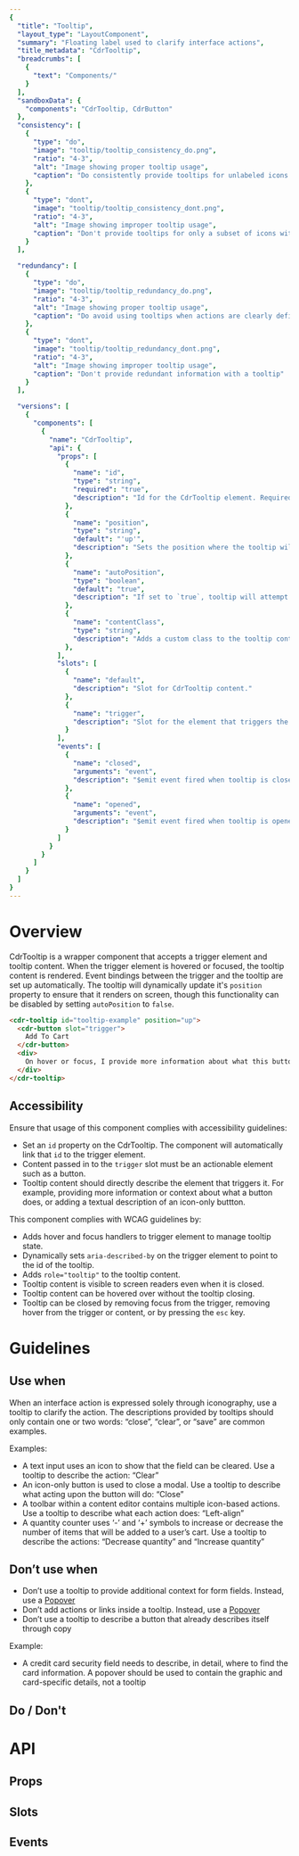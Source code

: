 ```yaml
---
{
  "title": "Tooltip",
  "layout_type": "LayoutComponent",
  "summary": "Floating label used to clarify interface actions",
  "title_metadata": "CdrTooltip",
  "breadcrumbs": [
    {
      "text": "Components/"
    }
  ],
  "sandboxData": {
    "components": "CdrTooltip, CdrButton"
  },
  "consistency": [
    {
      "type": "do",
      "image": "tooltip/tooltip_consistency_do.png",
      "ratio": "4-3",
      "alt": "Image showing proper tooltip usage",
      "caption": "Do consistently provide tooltips for unlabeled icons "
    },
    {
      "type": "dont",
      "image": "tooltip/tooltip_consistency_dont.png",
      "ratio": "4-3",
      "alt": "Image showing improper tooltip usage",
      "caption": "Don't provide tooltips for only a subset of icons within a set"
    }
  ],

  "redundancy": [
    {
      "type": "do",
      "image": "tooltip/tooltip_redundancy_do.png",
      "ratio": "4-3",
      "alt": "Image showing proper tooltip usage",
      "caption": "Do avoid using tooltips when actions are clearly defined"
    },
    {
      "type": "dont",
      "image": "tooltip/tooltip_redundancy_dont.png",
      "ratio": "4-3",
      "alt": "Image showing improper tooltip usage",
      "caption": "Don't provide redundant information with a tooltip"
    }
  ],

  "versions": [
    {
      "components": [
        {
          "name": "CdrTooltip",
          "api": {
            "props": [
              {
                "name": "id",
                "type": "string",
                "required": "true",
                "description": "Id for the CdrTooltip element. Required for accessibility."
              },
              {
                "name": "position",
                "type": "string",
                "default": "'up'",
                "description": "Sets the position where the tooltip will render relative to the trigger element. Possible values: 'up' | 'down' | 'left' | 'right'"
              },
              {
                "name": "autoPosition",
                "type": "boolean",
                "default": "true",
                "description": "If set to `true`, tooltip will attempt to dynamically set it's position to ensure it renders within the visible browser window. If `false` the tooltip will always render in the provided `position`."
              },
              {
                "name": "contentClass",
                "type": "string",
                "description": "Adds a custom class to the tooltip content wrapper. Allows for overriding it's size, styling, etc."
              },
            ],
            "slots": [
              {
                "name": "default",
                "description": "Slot for CdrTooltip content."
              },
              {
                "name": "trigger",
                "description": "Slot for the element that triggers the tooltip. Element should be a button and must be the first and only child of this slot. Event handlers are bound to this element automatically."
              }
            ],
            "events": [
              {
                "name": "closed",
                "arguments": "event",
                "description": "$emit event fired when tooltip is closed."
              },
              {
                "name": "opened",
                "arguments": "event",
                "description": "$emit event fired when tooltip is opened."
              }
            ]
          }
        }
      ]
    }
  ]
}
---
```


<cdr-doc-table-of-contents-shell >

# Overview

CdrTooltip is a wrapper component that accepts a trigger element and tooltip content. When the trigger element is hovered or focused, the tooltip content is rendered. Event bindings between the trigger and the tooltip are set up automatically. The tooltip will dynamically update it's `position` property to ensure that it renders on screen, though this functionality can be disabled by setting `autoPosition` to `false`.

<cdr-doc-example-code-pair repository-href="/src/components/CdrTooltip"
:sandbox-data="$page.frontmatter.sandboxData" >

```html
<cdr-tooltip id="tooltip-example" position="up">
  <cdr-button slot="trigger">
    Add To Cart
  </cdr-button>
  <div>
    On hover or focus, I provide more information about what this button does
  </div>
</cdr-tooltip>
```
</cdr-doc-example-code-pair>

## Accessibility

Ensure that usage of this component complies with accessibility guidelines:

- Set an `id` property on the CdrTooltip. The component will automatically link that `id` to the trigger element.
- Content passed in to the `trigger` slot must be an actionable element such as a button.
- Tooltip content should directly describe the element that triggers it. For example, providing more information or context about what a button does, or adding a textual description of an icon-only buttton.

This component complies with WCAG guidelines by:

- Adds hover and focus handlers to trigger element to manage tooltip state.
- Dynamically sets `aria-described-by` on the trigger element to point to the id of the tooltip.
- Adds `role="tooltip"` to the tooltip content.
- Tooltip content is visible to screen readers even when it is closed.
- Tooltip content can be hovered over without the tooltip closing.
- Tooltip can be closed by removing focus from the trigger, removing hover from the trigger or content, or by pressing the `esc` key.

# Guidelines

## Use when

When an interface action is expressed solely through iconography, use a tooltip to clarify the action. The descriptions provided by tooltips should only contain one or two words: “close”, “clear”, or “save” are common examples.

Examples:
- A text input uses an icon to show that the field can be cleared. Use a tooltip to describe the action: “Clear”
- An icon-only button is used to close a modal. Use a tooltip to describe what acting upon the button will do: “Close” 
- A toolbar within a content editor contains multiple icon-based actions. Use a tooltip to describe what each action does: “Left-align”
- A quantity counter uses ‘-’ and ‘+’ symbols to increase or decrease the number of items that will be added to a user’s cart. Use a tooltip to describe the actions: “Decrease quantity” and “Increase quantity”


## Don’t use when

- Don’t use a tooltip to provide additional context for form fields. Instead, use a [Popover](../popover/)
- Don’t add actions or links inside a tooltip. Instead, use a [Popover](../popover/)
- Don’t use a tooltip to describe a button that already describes itself through copy 

Example:
- A credit card security field needs to describe, in detail, where to find the card information. A popover should be used to contain the graphic and card-specific details, not a tooltip


## Do / Don't


<do-dont :examples="$page.frontmatter.consistency" />
<do-dont :examples="$page.frontmatter.redundancy" />

# API

## Props

<cdr-doc-api type="prop" :api-data="$page.frontmatter.versions[0].components[0].api.props" />

## Slots

<cdr-doc-api type="slot" :api-data="$page.frontmatter.versions[0].components[0].api.slots" />

## Events

<cdr-doc-api type="slot" :api-data="$page.frontmatter.versions[0].components[0].api.events" :slots-getting-started-link="false" />

</cdr-doc-table-of-contents-shell>
